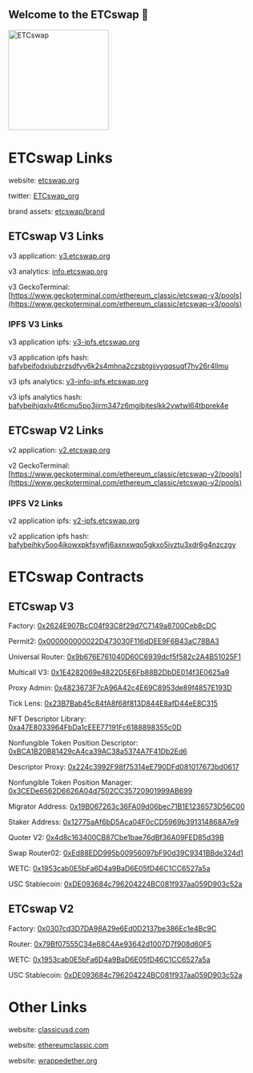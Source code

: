 ## Welcome to the ETCswap 🙌

<img src="https://github.com/user-attachments/assets/1d132b72-1c84-48d9-836c-cc04dd8e26e3" alt="ETCswap" width="200"/>

# ETCswap Links

website: [etcswap.org](https://etcswap.org)

twitter: [ETCswap_org](https://x.com/ETCswap_org)

brand assets: [etcswap/brand](https://github.com/etcswap/brand)

## ETCswap V3 Links

v3 application: [v3.etcswap.org](https://v3.etcswap.org)

v3 analytics: [info.etcswap.org](https://v3-info.etcswap.org)

v3 GeckoTerminal: [https://www.geckoterminal.com/ethereum_classic/etcswap-v3/pools](https://www.geckoterminal.com/ethereum_classic/etcswap-v3/pools)

### IPFS V3 Links

v3 application ipfs: [v3-ipfs.etcswap.org](https://v3-ipfs.etcswap.org)

v3 application ipfs hash: 
[bafybeifodxjubzrzsdfyy6k2s4mhna2czsbtgiivyqqsuqf7hy26r4llmu](https://ipfs.io/ipfs/bafybeifodxjubzrzsdfyy6k2s4mhna2czsbtgiivyqqsuqf7hy26r4llmu)

v3 ipfs analytics: [v3-info-ipfs.etcswap.org](https://v3-info-ipfs.etcswap.org)

v3 ipfs analytics hash: [bafybeihjqxlv4t6cmu5po3jirm347z6mgibjteslkk2ywtwl64tbprek4e](https://ipfs.io/ipfs/bafybeihjqxlv4t6cmu5po3jirm347z6mgibjteslkk2ywtwl64tbprek4e)

## ETCswap V2 Links

v2 application: [v2.etcswap.org](https://v2.etcswap.org)

v2 GeckoTerminal: [https://www.geckoterminal.com/ethereum_classic/etcswap-v2/pools](https://www.geckoterminal.com/ethereum_classic/etcswap-v2/pools)

### IPFS V2 Links

v2 application ipfs: [v2-ipfs.etcswap.org](https://v2-ipfs.etcswap.org)

v2 application ipfs hash: 
[bafybeihky5oo4jkowxpkfsywfj6axnxwqo5gkxo5ivztu3xdr6g4nzczgy](https://ipfs.io/ipfs/bafybeihky5oo4jkowxpkfsywfj6axnxwqo5gkxo5ivztu3xdr6g4nzczgy)

# ETCswap Contracts

## ETCswap V3

Factory: [0x2624E907BcC04f93C8f29d7C7149a8700Ceb8cDC](https://etc.blockscout.com/address/0x2624E907BcC04f93C8f29d7C7149a8700Ceb8cDC)

Permit2: [0x000000000022D473030F116dDEE9F6B43aC78BA3](https://etc.blockscout.com/address/0x000000000022D473030F116dDEE9F6B43aC78BA3)

Universal Router: [0x9b676E761040D60C6939dcf5f582c2A4B51025F1](https://etc.blockscout.com/address/0x9b676E761040D60C6939dcf5f582c2A4B51025F1)

Multicall V3: [0x1E4282069e4822D5E6Fb88B2DbDE014f3E0625a9](https://etc.blockscout.com/address/0x1E4282069e4822D5E6Fb88B2DbDE014f3E0625a9)

Proxy Admin: [0x4823673F7cA96A42c4E69C8953de89f4857E193D](https://etc.blockscout.com/address/0x4823673F7cA96A42c4E69C8953de89f4857E193D)

Tick Lens: [0x23B7Bab45c84fA8f68f813D844E8afD44eE8C315](https://etc.blockscout.com/address/0x23B7Bab45c84fA8f68f813D844E8afD44eE8C315)

NFT Descriptor Library: [0xa47E8033964FbDa1cEEE77191Fc6188898355c0D](https://etc.blockscout.com/address/0xa47E8033964FbDa1cEEE77191Fc6188898355c0D)

Nonfungible Token Position Descriptor: [0xBCA1B20B81429cA4ca39AC38a5374A7F41Db2Ed6](https://etc.blockscout.com/address/0xBCA1B20B81429cA4ca39AC38a5374A7F41Db2Ed6)

Descriptor Proxy: [0x224c3992F98f75314eE790DFd081017673bd0617](https://etc.blockscout.com/address/0x224c3992F98f75314eE790DFd081017673bd0617)

Nonfungible Token Position Manager: [0x3CEDe6562D6626A04d7502CC35720901999AB699](https://etc.blockscout.com/address/0x3CEDe6562D6626A04d7502CC35720901999AB699)

Migrator Address: [0x19B067263c36FA09d06bec71B1E1236573D56C00](https://etc.blockscout.com/address/0x19B067263c36FA09d06bec71B1E1236573D56C00)

Staker Address: [0x12775aAf6bD5Aca04F0cCD5969b391314868A7e9](https://etc.blockscout.com/address/0x12775aAf6bD5Aca04F0cCD5969b391314868A7e9)

Quoter V2: [0x4d8c163400CB87Cbe1bae76dBf36A09FED85d39B](https://etc.blockscout.com/address/0x4d8c163400CB87Cbe1bae76dBf36A09FED85d39B)

Swap Router02: [0xEd88EDD995b00956097bF90d39C9341BBde324d1](https://etc.blockscout.com/address/0xEd88EDD995b00956097bF90d39C9341BBde324d1)

WETC: [0x1953cab0E5bFa6D4a9BaD6E05fD46C1CC6527a5a](https://etc.blockscout.com/token/0x1953cab0E5bFa6D4a9BaD6E05fD46C1CC6527a5a)

USC Stablecoin: [0xDE093684c796204224BC081f937aa059D903c52a](https://etc.blockscout.com/token/0xDE093684c796204224BC081f937aa059D903c52a)

## ETCswap V2

Factory: [0x0307cd3D7DA98A29e6Ed0D2137be386Ec1e4Bc9C](https://etc.blockscout.com/address/0x0307cd3D7DA98A29e6Ed0D2137be386Ec1e4Bc9C)

Router: [0x79Bf07555C34e68C4Ae93642d1007D7f908d60F5](https://etc.blockscout.com/address/0x79Bf07555C34e68C4Ae93642d1007D7f908d60F5)

WETC: [0x1953cab0E5bFa6D4a9BaD6E05fD46C1CC6527a5a](https://etc.blockscout.com/token/0x1953cab0E5bFa6D4a9BaD6E05fD46C1CC6527a5a)

USC Stablecoin: [0xDE093684c796204224BC081f937aa059D903c52a](https://etc.blockscout.com/token/0xDE093684c796204224BC081f937aa059D903c52a)


# Other Links

website: [classicusd.com](https://classicusd.com)

website: [ethereumclassic.com](https://ethereumclassic.com)

website: [wrappedether.org](https://wrappedether.org)
